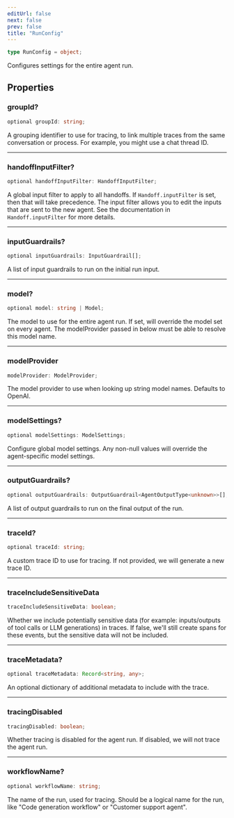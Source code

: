 ```yaml
---
editUrl: false
next: false
prev: false
title: "RunConfig"
---
```


```ts
type RunConfig = object;
```

Configures settings for the entire agent run.

## Properties

### groupId?

```ts
optional groupId: string;
```

A grouping identifier to use for tracing, to link multiple traces from the same conversation
or process. For example, you might use a chat thread ID.

***

### handoffInputFilter?

```ts
optional handoffInputFilter: HandoffInputFilter;
```

A global input filter to apply to all handoffs. If `Handoff.inputFilter` is set, then that
will take precedence. The input filter allows you to edit the inputs that are sent to the new
agent. See the documentation in `Handoff.inputFilter` for more details.

***

### inputGuardrails?

```ts
optional inputGuardrails: InputGuardrail[];
```

A list of input guardrails to run on the initial run input.

***

### model?

```ts
optional model: string | Model;
```

The model to use for the entire agent run. If set, will override the model set on every
agent. The modelProvider passed in below must be able to resolve this model name.

***

### modelProvider

```ts
modelProvider: ModelProvider;
```

The model provider to use when looking up string model names. Defaults to OpenAI.

***

### modelSettings?

```ts
optional modelSettings: ModelSettings;
```

Configure global model settings. Any non-null values will override the agent-specific model
settings.

***

### outputGuardrails?

```ts
optional outputGuardrails: OutputGuardrail<AgentOutputType<unknown>>[];
```

A list of output guardrails to run on the final output of the run.

***

### traceId?

```ts
optional traceId: string;
```

A custom trace ID to use for tracing. If not provided, we will generate a new trace ID.

***

### traceIncludeSensitiveData

```ts
traceIncludeSensitiveData: boolean;
```

Whether we include potentially sensitive data (for example: inputs/outputs of tool calls or
LLM generations) in traces. If false, we'll still create spans for these events, but the
sensitive data will not be included.

***

### traceMetadata?

```ts
optional traceMetadata: Record<string, any>;
```

An optional dictionary of additional metadata to include with the trace.

***

### tracingDisabled

```ts
tracingDisabled: boolean;
```

Whether tracing is disabled for the agent run. If disabled, we will not trace the agent run.

***

### workflowName?

```ts
optional workflowName: string;
```

The name of the run, used for tracing. Should be a logical name for the run, like
"Code generation workflow" or "Customer support agent".
